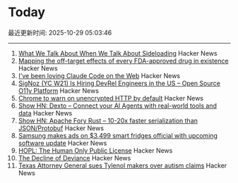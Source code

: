 # Today

最近更新时间: 2025-10-29 05:03:46

--- 
1. [What We Talk About When We Talk About Sideloading](https://f-droid.org/2025/10/28/sideloading.html) Hacker News
2. [Mapping the off-target effects of every FDA-approved drug in existence](https://www.owlposting.com/p/mapping-the-off-target-effects-of) Hacker News
3. [I've been loving Claude Code on the Web](https://ben.page/claude-code-web) Hacker News
4. [SigNoz (YC W21) Is Hiring DevRel Engineers in the US – Open Source O11y Platform](https://jobs.ashbyhq.com/SigNoz/8447522c-1163-48d0-8f55-fac25f64a0f3) Hacker News
5. [Chrome to warn on unencrypted HTTP by default](https://security.googleblog.com/2025/10/https-by-default.html) Hacker News
6. [Show HN: Dexto – Connect your AI Agents with real-world tools and data](https://github.com/truffle-ai/dexto) Hacker News
7. [Show HN: Apache Fory Rust – 10-20x faster serialization than JSON/Protobuf](https://fory.apache.org/blog/2025/10/29/fory_rust_versatile_serialization_framework/) Hacker News
8. [Samsung makes ads on $3,499 smart fridges official with upcoming software update](https://arstechnica.com/gadgets/2025/10/samsung-makes-ads-on-3499-smart-fridges-official-with-upcoming-software-update/) Hacker News
9. [HOPL: The Human Only Public License](https://vanderessen.com/posts/hopl/) Hacker News
10. [The Decline of Deviance](https://www.experimental-history.com/p/the-decline-of-deviance) Hacker News
11. [Texas Attorney General sues Tylenol makers over autism claims](https://www.bbc.com/news/articles/ce9d3n1r08do) Hacker News
